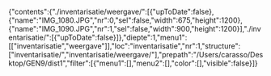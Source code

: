 {"contents":{".\/inventarisatie\/weergave\/":[{"upToDate":false},{"name":"IMG_1080.JPG","nr":0,"sel":false,"width":675,"height":1200},{"name":"IMG_1090.JPG","nr":1,"sel":false,"width":900,"height":1200}],".\/inventarisatie\/":[{"upToDate":false}]},"diepte":1,"menu1":[["inventarisatie","weergave"]],"loc":"inventarisatie","nr":1,"structure":["inventarisatie\/","inventarisatie\/weergave\/"],"prepath":"\/Users\/carasso\/Desktop\/GEN9\/dist1","filter":[{"menu1":[],"menu2":[],"color":[],"visible":false}]}